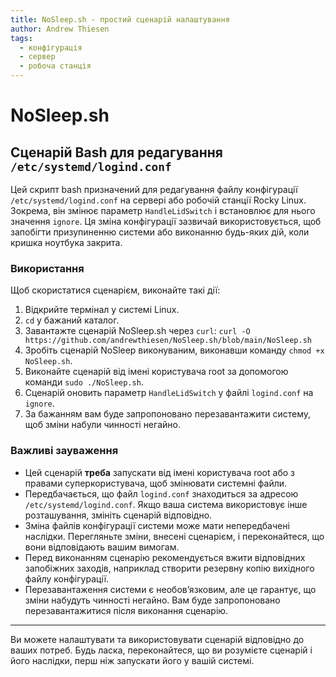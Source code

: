 ```yaml
---
title: NoSleep.sh - простий сценарій налаштування
author: Andrew Thiesen
tags:
  - конфігурація
  - сервер
  - робоча станція
---
```


# NoSleep.sh

## Сценарій Bash для редагування `/etc/systemd/logind.conf`

Цей скрипт bash призначений для редагування файлу конфігурації `/etc/systemd/logind.conf` на сервері або робочій станції Rocky Linux. Зокрема, він змінює параметр `HandleLidSwitch` і встановлює для нього значення `ignore`. Ця зміна конфігурації зазвичай використовується, щоб запобігти призупиненню системи або виконанню будь-яких дій, коли кришка ноутбука закрита.

### Використання

Щоб скористатися сценарієм, виконайте такі дії:

1.  Відкрийте термінал у системі Linux.
2.  `cd` у бажаний каталог.
3.  Завантажте сценарій NoSleep.sh через `curl`: `curl -O https://github.com/andrewthiesen/NoSleep.sh/blob/main/NoSleep.sh`
4.  Зробіть сценарій NoSleep виконуваним, виконавши команду `chmod +x NoSleep.sh`.
5.  Виконайте сценарій від імені користувача root за допомогою команди `sudo ./NoSleep.sh`.
8.  Сценарій оновить параметр `HandleLidSwitch` у файлі `logind.conf` на `ignore`.
9.  За бажанням вам буде запропоновано перезавантажити систему, щоб зміни набули чинності негайно.

### Важливі зауваження

* Цей сценарій **треба** запускати від імені користувача root або з правами суперкористувача, щоб змінювати системні файли.
* Передбачається, що файл `logind.conf` знаходиться за адресою `/etc/systemd/logind.conf`. Якщо ваша система використовує інше розташування, змініть сценарій відповідно.
* Зміна файлів конфігурації системи може мати непередбачені наслідки. Перегляньте зміни, внесені сценарієм, і переконайтеся, що вони відповідають вашим вимогам.
* Перед виконанням сценарію рекомендується вжити відповідних запобіжних заходів, наприклад створити резервну копію вихідного файлу конфігурації.
* Перезавантаження системи є необов’язковим, але це гарантує, що зміни набудуть чинності негайно. Вам буде запропоновано перезавантажитися після виконання сценарію.

---

Ви можете налаштувати та використовувати сценарій відповідно до ваших потреб. Будь ласка, переконайтеся, що ви розумієте сценарій і його наслідки, перш ніж запускати його у вашій системі.
